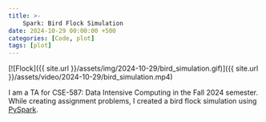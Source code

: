 ```yaml
---
title: >-
    Spark: Bird Flock Simulation
date: 2024-10-29 00:00:00 +500
categories: [Code, plot]
tags: [plot]
---
```

<!-- <video controls style="max-width: 100%; height: auto;">
  <source src="{{ site.url }}/assets/video/2024-10-29/bird_simulation.mp4" type="video/mp4">
  Your browser does not support the video tag.
</video> -->

[![Flock]({{ site.url }}/assets/img/2024-10-29/bird_simulation.gif)]({{ site.url }}/assets/video/2024-10-29/bird_simulation.mp4)


I am a TA for CSE-587: Data Intensive Computing in the Fall 2024 semester. While creating assignment problems, I created a bird flock simulation using [PySpark](https://spark.apache.org/docs/latest/api/python/index.html).